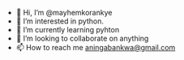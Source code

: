- 👋 Hi, I’m @mayhemkorankye
- 👀 I’m interested in python.
- 🌱 I’m currently learning pyhton
- 💞️ I’m looking to collaborate on anything
- 📫 How to reach me aningabankwa@gmail.com

<!---
mayhemkorankye/mayhemkorankye is a ✨ special ✨ repository because its `README.md` (this file) appears on your GitHub profile.
You can click the Preview link to take a look at your changes.
--->
